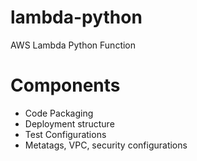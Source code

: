 # lambda-python
AWS Lambda Python Function

# Components
- Code Packaging
- Deployment structure
- Test Configurations
- Metatags, VPC, security configurations


